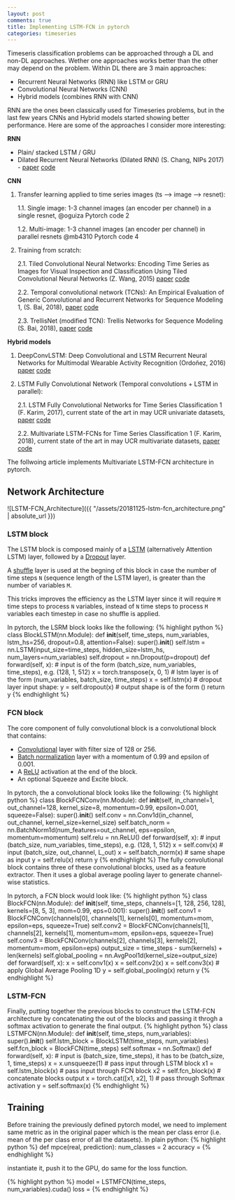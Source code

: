 ```yaml
---
layout: post
comments: true
title: Implementing LSTM-FCN in pytorch
categories: timeseries
---
```


Timeseris classification problems can be approached through a DL and non-DL approaches. Wether one approaches works better than the other may depend on the problem. Within DL there are 3 main approaches:

- Recurrent Neural Networks (RNN) like LSTM or GRU
- Convolutional Neural Networks (CNN)
- Hybrid models (combines RNN with CNN)

RNN are the ones been classically used for Timeseries problems, but in the last few years CNNs and Hybrid models started showing better performance. Here are some of the approaches I consider more interesting:

**RNN**
- Plain/ stacked LSTM / GRU
- Dilated Recurrent Neural Networks (Dilated RNN) (S. Chang, NIPs 2017) - [paper](https://arxiv.org/abs/1710.02224) [code](https://github.com/code-terminator/DilatedRNN)

**CNN**
1. Transfer learning applied to time series images (ts —> image —> resnet):

    1.1. Single image: 1-3 channel images (an encoder per channel) in a single resnet, @oguiza Pytorch code 2

    1.2. Multi-image: 1-3 channel images (an encoder per channel) in parallel resnets @mb4310 Pytorch code 4

2. Training from scratch:

    2.1. Tiled Convolutional Neural Networks: Encoding Time Series as Images for Visual Inspection and Classification Using Tiled Convolutional Neural Networks (Z. Wang, 2015) [paper](https://aaai.org/ocs/index.php/WS/AAAIW15/paper/viewFile/10179/10251) [code](https://github.com/cauchyturing/Imaging-time-series-to-improve-classification-and-imputation)

    2.2. Temporal convolutional network (TCNs): An Empirical Evaluation of Generic Convolutional and Recurrent Networks for Sequence Modeling 1, (S. Bai, 2018), [paper](https://arxiv.org/abs/1803.01271) [code](https://github.com/locuslab/TCN)

    2.3. TrellisNet (modified TCN): Trellis Networks for Sequence Modeling (S. Bai, 2018), [paper](https://arxiv.org/abs/1810.06682) [code](https://github.com/locuslab/trellisnet)

**Hybrid models**

1. DeepConvLSTM: Deep Convolutional and LSTM Recurrent Neural Networks for Multimodal Wearable Activity Recognition (Ordoñez, 2016) [paper](https://www.mdpi.com/1424-8220/16/1/115/pdf) [code](https://scrutinizer-ci.com/g/NLeSC/mcfly/inspections/b8ffce89-d59a-4d05-a6c2-3bc6831ba9c1/code-structure/py-function/generate_DeepConvLSTM_model?expandCoverage=1)

2. LSTM Fully Convolutional Network (Temporal convolutions + LSTM in parallel):

    2.1. LSTM Fully Convolutional Networks for Time Series Classification 1 (F. Karim, 2017), current state of the art in may UCR univariate datasets, [paper](https://arxiv.org/abs/1709.05206) [code](https://github.com/houshd/LSTM-FCN)

    2.2. Multivariate LSTM-FCNs for Time Series Classification 1 (F. Karim, 2018), current state of the art in may UCR multivariate datasets, [paper](https://arxiv.org/abs/1801.04503) [code](https://github.com/titu1994/MLSTM-FCN)


The follwoing article implements Multivariate LSTM-FCN architecture in pytorch.

## Network Architecture

![LSTM-FCN_Architecture]({{ "/assets/20181125-lstm-fcn_architecture.png" | absolute_url }})

### LSTM block

The LSTM block is composed mainly of a [LSTM](https://pytorch.org/docs/stable/nn.html#lstm) (alternatively Attention LSTM) layer, followed by a [Dropout](https://pytorch.org/docs/stable/nn.html#dropout) layer.

A [shuffle](https://pytorch.org/docs/stable/tensors.html?highlight=transpose#torch.Tensor.transpose) layer is used at the begning of this block in case the number of time steps `N` (sequence length of the LSTM layer), is greater than the number of variables `M`.

This tricks improves the efficiency as the LSTM layer since it will require `M` time steps to process `N` variables, instead of `N` time steps to process `M` variables each timestep in case no shuffle is applied.

In pytorch, the LSRM block looks like the following:
{% highlight python %}
class BlockLSTM(nn.Module):
    def __init__(self, time_steps, num_variables, lstm_hs=256, dropout=0.8, attention=False):
        super().__init__()
        self.lstm = nn.LSTM(input_size=time_steps, hidden_size=lstm_hs, num_layers=num_variables)
        self.dropout = nn.Dropout(p=dropout)
    def forward(self, x):
        # input is of the form (batch_size, num_variables, time_steps), e.g. (128, 1, 512)
        x = torch.transpose(x, 0, 1)
        # lstm layer is of the form (num_variables, batch_size, time_steps)
        x = self.lstm(x)
        # dropout layer input shape:
        y = self.dropout(x)
        # output shape is of the form ()
        return y
{% endhighlight %}

### FCN block
The core component of fully convolutional block is a convolutional block that contains:
- [Convolutional](https://pytorch.org/docs/stable/nn.html#conv1d) layer with filter size of 128 or 256.
- [Batch normalization](https://pytorch.org/docs/stable/nn.html#batchnorm1d) layer with a momentum of 0.99 and epsilon of 0.001.
- A [ReLU](https://pytorch.org/docs/stable/nn.html#relu) activation at the end of the block.
- An optional Squeeze and Excite block.

In pytorch, the a convolutional block looks like the following:
{% highlight python %}
class BlockFCNConv(nn.Module):
    def __init__(self, in_channel=1, out_channel=128, kernel_size=8, momentum=0.99, epsilon=0.001, squeeze=False):
        super().__init__()
        self.conv = nn.Conv1d(in_channel, out_channel, kernel_size=kernel_size)
        self.batch_norm = nn.BatchNorm1d(num_features=out_channel, eps=epsilon, momentum=momentum)
        self.relu = nn.ReLU()
    def forward(self, x):
        # input (batch_size, num_variables, time_steps), e.g. (128, 1, 512)
        x = self.conv(x)
        # input (batch_size, out_channel, L_out)
        x = self.batch_norm(x)
        # same shape as input
        y = self.relu(x)
        return y
{% endhighlight %}
The fully convolutional block contains three of these convolutional blocks, used as a feature extractor. Then it uses a global average pooling layer to generate channel-wise statistics.

In pytorch, a FCN block would look like:
{% highlight python %}
class BlockFCN(nn.Module):
    def __init__(self, time_steps, channels=[1, 128, 256, 128], kernels=[8, 5, 3], mom=0.99, eps=0.001):
        super().__init__()
        self.conv1 = BlockFCNConv(channels[0], channels[1], kernels[0], momentum=mom, epsilon=eps, squeeze=True)
        self.conv2 = BlockFCNConv(channels[1], channels[2], kernels[1], momentum=mom, epsilon=eps, squeeze=True)
        self.conv3 = BlockFCNConv(channels[2], channels[3], kernels[2], momentum=mom, epsilon=eps)
        output_size = time_steps - sum(kernels) + len(kernels)
        self.global_pooling = nn.AvgPool1d(kernel_size=output_size)
    def forward(self, x):
        x = self.conv1(x)
        x = self.conv2(x)
        x = self.conv3(x)
        # apply Global Average Pooling 1D
        y = self.global_pooling(x)
        return y
{% endhighlight %}

### LSTM-FCN
Finally, putting together the previous blocks to construct the LSTM-FCN architecture by concatenating the out of the blocks and passing it throgh a softmax activation to generate the final output.
{% highlight python %}
class LSTMFCN(nn.Module):
    def __init__(self, time_steps, num_variables):
        super().__init__()
        self.lstm_block = BlockLSTM(time_steps, num_variables)
        self.fcn_block = BlockFCN(time_steps)
        self.softmax = nn.Softmax()
    def forward(self, x):
        # input is (batch_size, time_steps), it has to be (batch_size, 1, time_steps)
        x = x.unsqueeze(1)
        # pass input through LSTM block
        x1 = self.lstm_block(x)
        # pass input through FCN block
        x2 = self.fcn_block(x)
        # concatenate blocks output
        x = torch.cat([x1, x2], 1)
        # pass through Softmax activation
        y = self.softmax(x)
{% endhighlight %}

## Training
Before training the previously defined pytorch model, we need to implement same metric as in the original paper which is the mean per class error (i.e. mean of the per class error of all the datasets). In plain python:
{% highlight python %}
def mpce(real, prediction):
    num_classes = 2
    accuracy = 
{% endhighlight %}

instantiate it, push it to the GPU, do same for the loss function.

{% highlight python %}
model = LSTMFCN(time_steps, num_variables).cuda()
loss = 
{% endhighlight %}